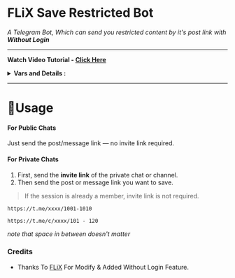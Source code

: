 # FLiX Save Restricted Bot

*A Telegram Bot, Which can send you restricted content by it's post link with <b>Without Login</b>*

---

<b>Watch Video Tutorial - [Click Here](https://youtu.be/CXw4NByRAac)</b>

<details>
  <summary><b>Vars and Details :</b></summary>

#### 📝 Mandatory Vars :


* `BOT_TOKEN`  - Get Bot Token From @BotFather

* `API_ID` - Your API ID from [my.telegram.org]

* `API_HASH` - Your API Hash from [my.telegram.org]

* `Session_String` - Your Telegram Account Session String

* `OWNER_ID` - From @MissRose_bot [Rose Mam](https://t.me/MissRose_bot)

* `DB_URI` - Your Mongodb Database Url from [mongodb.com](https://mongodb.com)

* `LOGS_CHAT_ID` - Your Logs Channel/Group ID

* `DUMP_CHAT_ID` - Your Dump Channel/Group ID For Dump Content

* `Start_IMG` - Your Start CMD Image Url

* `FSUB_ID` - Your Force Sub Channel ID

* `FSUB_INV_LINK` - Your Force Sub Channel Invite Link
</details>


---

# 🚀Usage

#### **For Public Chats**  
Just send the post/message link — no invite link required.

#### **For Private Chats**  
1. First, send the **invite link** of the private chat or channel.  
2. Then send the post or message link you want to save.  
> If the session is already a member, invite link is not required.


```
https://t.me/xxxx/1001-1010

https://t.me/c/xxxx/101 - 120
```

_note that space in between doesn't matter_

### Credits


- Thanks To [FLiX](https://telegram.dog/FLiX_LY) For Modify & Added Without Login Feature.</b>